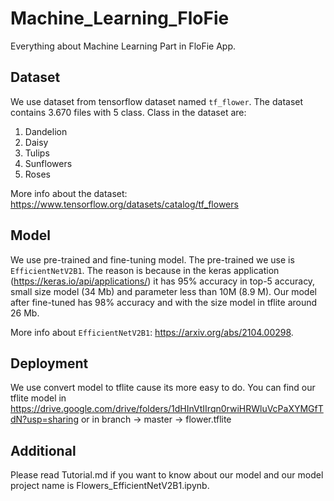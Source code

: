 # Machine_Learning_FloFie
Everything about Machine Learning Part in FloFie App.

## Dataset
We use dataset from tensorflow dataset named `tf_flower`. The dataset contains 3.670 files with 5 class. Class in the dataset are:
1. Dandelion
2. Daisy
3. Tulips
4. Sunflowers
5. Roses

More info about the dataset: https://www.tensorflow.org/datasets/catalog/tf_flowers

## Model
We use pre-trained and fine-tuning model. The pre-trained we use is `EfficientNetV2B1`. The reason is because in the keras application (https://keras.io/api/applications/) it has 95% accuracy in top-5 accuracy, small size model (34 Mb) and parameter less than 10M (8.9 M). Our model after fine-tuned has 98% accuracy and with the size model in tflite around 26 Mb. 

More info about `EfficientNetV2B1`: https://arxiv.org/abs/2104.00298.

## Deployment
We use convert model to tflite cause its more easy to do. You can find our tflite model in https://drive.google.com/drive/folders/1dHInVtIIrqn0rwiHRWluVcPaXYMGfTdN?usp=sharing or in branch -> master -> flower.tflite

## Additional 
Please read Tutorial.md if you want to know about our model and our model project name is Flowers_EfficientNetV2B1.ipynb. 
